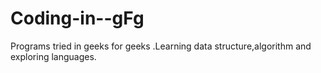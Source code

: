 # Coding-in--gFg
Programs tried in geeks for geeks .Learning data structure,algorithm and exploring languages.
